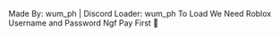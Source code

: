 Made By: wum_ph | Discord
Loader: wum_ph
To Load We Need Roblox Username and Password
Ngf Pay First 🤑
